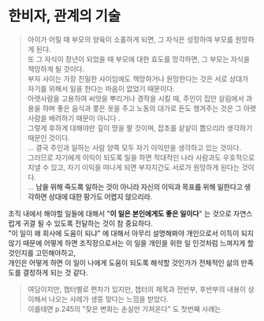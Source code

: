 # 한비자, 관계의 기술

> 아이가 어릴 때 부모의 양육이 소홀하게 되면, 그 자식은 성장하여 부모를 원망하게 된다.  
> 또 그 자식이 장년이 되었을 때 부모에 대한 효도를 망각하면, 그 부모는 자식을 책망하게 될 것이다.  
> 부자 사이는 가장 친밀한 사이임에도 책망하거나 원망한다는 것은 서로 상대가 자기를 위해서 일을 한다는 마음이 없었기 때문이다.  
> 아랫사람을 고용하여 씨앗을 뿌리거나 경작을 시킬 때, 주인이 집안 살림에서 과용을 하며 좋은 음식과 쫗은 옷을 주고 노동의 대가로 돈도 챙겨주는 것은 그 아랫사람을 배려하기 때문이 아니다 .  
> 그렇게 후하게 대해야만 깊이 땅을 팔 것이며, 잡초를 샅샅이 뽑으리라 생각하기 때문인 것이다.  
> ...
> 결국 주인과 일하는 사람 양쪽 모두 자기 이익만을 생각하고 있는 것이다.  
> 그러므로 자기에게 이익이 되도록 일을 하면 적대적인 나라 사람과도 우호적으로 지낼 수 있고, 자기 이익을 떠나게 되면 부자지간도 서로가 원망하게 된다는 것이다.  
> ...
> **남을 위해 죽도록 일하는 것이 아니라 자신의 이익과 목표를 위해 일한다고 생각하면 상대에 대한 팡가도 어렵지 않으리라**.

조직 내에서 해야할 일들에 대해서 "**이 일은 본인에게도 좋은 일이다**" 는 것으로 자연스럽게 귀결 될 수 있도록 전달하는 것이 참 중요하다.  
"이 일이 왜 회사에 도움이 되냐" 에 대해서 아무리 설명해봐야 개인으로서 이득이 되지 않기 때문에 어떻게 하면 조직장으로서는 이 일을 개인을 위한 일 인것처럼 느껴지게 할 것인지를 고민해야하고,  
개인은 어떻게 하면 이 일이 나에게 도움이 되도록 해석할 것인가가 전체적인 삶의 만족도를 결정하게 되는 것 같다. 

> 여담이지만, 챕터별로 편차가 있지만, 챕터의 제목과 전반부, 후반부의 내용이 상이해서 나오는 사례가 생뚱 맞다는 느낌을 받았다.  
> 이를테면 p.245의 "잦은 변화는 손실만 가져온다" 도 첫번째 사례는 